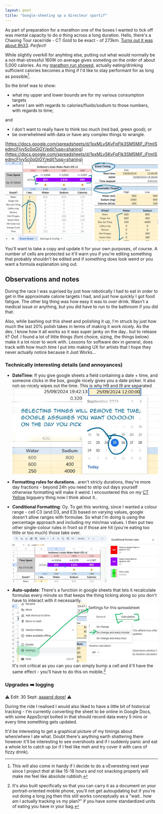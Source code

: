 ```yaml
---
layout: post
title: "Google-sheeting up a directeur sportif"
---
```


As part of preparation for a marathon one of the boxes I wanted to tick off was mental capacity to do _a_ thing across a long duration. Hello, there's a Chasing Tour race/ride - CT Gold to be exact - of 273km. [Turns out it was about 8h33](https://www.strava.com/activities/12055074688). _Perfect!_

While slightly overkill for anyhting else, putting out what would normally be a not-that-stressful 160W on average gives someting on the order of about 5,000 calories. As my [marathon run showed](https://www.strava.com/activities/12477672773), actually eating/drinking sufficient calories becomes a thing if I'd like to stay performant for as long as possible[^1]. 

So the brief was to show:

- what my upper and lower bounds are for my various consumption targets
- _where_ I am with regards to calories/fluids/sodium to those numbers, with regards to time;

and 

- I don't want to really have to think too much (red bad, green good); or
- be overwhelmed with data or have any complex things to wrangle.


[https://docs.google.com/spreadsheets/d/1pxMLvSKvFpFlk3SM5MiF_iFtmISedmcFlyy5c0qGiGY/edit?usp=sharing](https://docs.google.com/spreadsheets/d/1pxMLvSKvFpFlk3SM5MiF_iFtmISedmcFlyy5c0qGiGY/edit?usp=sharing)
[![a marked up picture of a spreadsheet](/assets/images/auto-nutri-ds.jpg "get it here!")](https://docs.google.com/spreadsheets/d/1pxMLvSKvFpFlk3SM5MiF_iFtmISedmcFlyy5c0qGiGY/edit?usp=sharing)

You'll want to take a copy and update it for your own purposes, of course. A number of cells are protected so it'll warn you if you're editing something that probably shouldn't be edited and if something does look weird or you want a formula explanation sing out.

## Observations and notes
During the race I was suprised by just how robotically I had to eat in order to get in the approximate calorie targets I had, and just how quickly I got food fatigue. The other big thing was how easy it was to _over_ drink. Wasn't a medical issue or anything, but you did have to run to the bathroom if you did that. 

Also, while bashing out this sheet and polishing it up, I'm struck by just how much the last 20% polish takes in terms of making it work nicely. As the dev, I know how it all works so it was super janky on the day.. but to release it? Oof. I found a lot of little things (font choice, sizing, the things below) make it a lot nicer to work with. Lessons for software dev in general, does track with how much time I put into making UX for artists that I hope they never actually notice because it Just Works...

### Technically interesting details (and annoyances)

- **DateTime**: If you give google sheets a field containing a date + time, and someone clicks in the box, google nicely gives you a date picker. It also not-so-nicely wipes out the time. This is why H9 and I9 are separated
![screenshot showing a calendar picker](/assets/images/ds-calendar-picker.jpg)

- **Formatting rules for durations**.. aren't stricly durations, they're more day fractions - beyond 24h you need to strip out days yourself otherwise formatting will make it weird. I encountered this on my [CT Yellow](/2024/07/06/chasing_yellow_analytics) bigquery thing now I think about it..

- **Conditional Formatting**: Oy. To get this working, since I wanted a colour range - cell C3 (and D3, and E3) based on varying values, google doesn't allow ranges with formulae. So what I'm doing is using the percentage approach and including my min/max values. I then put two other single-colour rules in front so if those are hit (you're eating too little or too much) those take over.
![](/assets/images/conditional_formatting.jpg)

- **Auto-update**: There's a function in google sheets that lets it recalculate formulas every minute so that keeps the thing ticking along so you don't have to interact with it necessarily. ![spreadsheet settings](/assets/images/calc-every-minute.jpg) It's not critical as you can you can simply  bump a cell and it'll have the same effect - you'll have to do this on mobile.[^2]

### Upgrades ➡️ logging

⚠️ Edit: 30 Sept: [aaaand done!](/2024/09/30/spreadsheet-autologger.html) ⚠️

During the ride I realised I would also liked to have a little bit of historical tracking - I'm currently converting the sheet to be online in Google Docs, with some AppsScript bolted in that should record data every 5 mins or every time something gets updated.

It'd be interesting to get a graphical picture of my timings about when/where I ate what. Doubt there's anything earth shattering there however it'll be interesting to see overshoots and if I suddenly panic and eat a whole lot to catch up (or if I feel like meh and try cover it with cans of fizzy drink).


[^1]: This will also come in handy if I decide to do a vEveresting next year since I project _that_ at like 15-18 hours and not snacking properly will make me feel like absolute rubbish.
[^2]: It's also built specifically so that you can carry it as a document on your portrait-oriented mobile phone, you'll not get autoupdating but if you're out doing a long jog then this still works conceptually as a "wait.. how am I actually tracking vs my plan?" if you have some standardized units of eating you have in your bag.